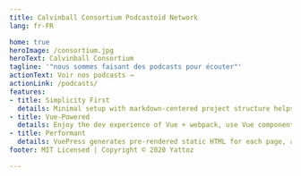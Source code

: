```yaml
---
title: Calvinball Consortium Podcastoïd Network
lang: fr-FR

home: true
heroImage: /consortium.jpg
heroText: Calvinball Consortium
tagline: '"nous sommes faisant des podcasts pour écouter"'
actionText: Voir nos podcasts →
actionLink: /podcasts/
features:
- title: Simplicity First
  details: Minimal setup with markdown-centered project structure helps you focus on writing.
- title: Vue-Powered
  details: Enjoy the dev experience of Vue + webpack, use Vue components in markdown, and develop custom themes with Vue.
- title: Performant
  details: VuePress generates pre-rendered static HTML for each page, and runs as an SPA once a page is loaded.
footer: MIT Licensed | Copyright © 2020 Yattoz

---
```

